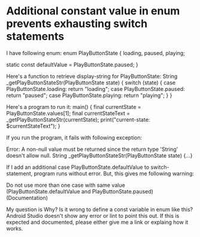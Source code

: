 
# Additional constant value in enum prevents exhausting switch statements

I have following enum:
enum PlayButtonState {
  loading,
  paused,
  playing;

  static const defaultValue = PlayButtonState.paused;
}

Here's a function to retrieve display-string for PlayButtonState:
String _getPlayButtonStateStr(PlayButtonState state) {
  switch (state) {
    case PlayButtonState.loading:
      return "loading";
    case PlayButtonState.paused:
      return "paused";
    case PlayButtonState.playing:
      return "playing";
  }
}

Here's a program to run it:
main() {
  final currentState = PlayButtonState.values[1];
  final currentStateText = _getPlayButtonStateStr(currentState);
  print("current-state: $currentStateText");
}

If you run the program, it fails with following exception:

Error: A non-null value must be returned since the return type 'String' doesn't allow null.
String _getPlayButtonStateStr(PlayButtonState state) {...}

If I add an additional case PlayButtonState.defaultValue to switch-statement, program runs without error. But, this gives me following warning:

Do not use more than one case with same value (PlayButtonState.defaultValue and PlayButtonState.paused) (Documentation)

My question is Why? Is it wrong to define a const variable in enum like this? Android Studio doesn't show any error or lint to point this out.
If this is expected and documented, please either give me a link or explaing how it works.

        